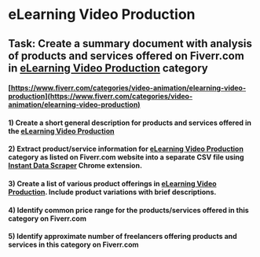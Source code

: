 # eLearning Video Production
## Task: Create a summary document with analysis of products and services offered on Fiverr.com in [eLearning Video Production](https://www.fiverr.com/categories/video-animation/elearning-video-production) category
#### [https://www.fiverr.com/categories/video-animation/elearning-video-production](https://www.fiverr.com/categories/video-animation/elearning-video-production)
#### 1) Create a short general description for products and services offered in the [eLearning Video Production](https://www.fiverr.com/categories/video-animation/elearning-video-production)
#### 2) Extract product/service information for [eLearning Video Production](https://www.fiverr.com/categories/video-animation/elearning-video-production) category as listed on Fiverr.com website into a separate CSV file using [Instant Data Scraper](https://chrome.google.com/webstore/detail/instant-data-scraper/ofaokhiedipichpaobibbnahnkdoiiah) Chrome extension.
#### 3) Create a list of various product offerings in [eLearning Video Production](https://www.fiverr.com/categories/video-animation/elearning-video-production). Include product variations with brief descriptions.
#### 4) Identify common price range for the products/services offered in this category on Fiverr.com
#### 5) Identify approximate number of freelancers offering products and services in this category on Fiverr.com
